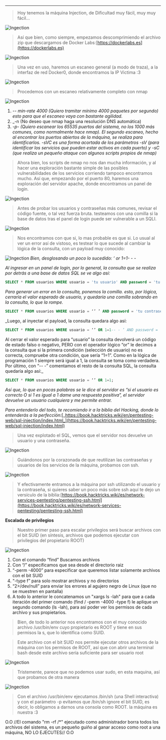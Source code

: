 
-------------
>Hoy tenemos la máquina Injection, de Dificultad muy fácil, muy muy fácil…

![Ingection](Attachments/Ingection.png)

>Así que bien, como siempre, empezamos descomprimiendo el archivo zip que descargamos de Docker Labs:[https://dockerlabs.es](https://dockerlabs.es)

![Ingection](Attachments/Ingection%201.png)

>Una vez en uso, haremos un escaneo general (a modo de traza), a la interfaz de red Docker0, donde encontramos la IP Victima :3

![Ingection](Attachments/Ingection%202.png)

>Procedemos con un escaneo relativamente completo con nmap

![Ingection](Attachments/Ingection%203.png)
1. _-- min-rate 4000 (Quiero tramitar mínimo 4000 paquetes por segundo) esto para que el escaneo vaya con bastante agilidad._
2. _-n (No deseo que nmap haga una resolución DNS automática)
3. _-p- (Quiero escanear los 65535 puertos del sistema, no los 1000 más comunes, como normalmente hace nmap)._
_El segundo escaneo, hecho al encontrar los puertos abiertos de la máquina, se realiza para identificarlos. -sVC es una forma acortada de los parámetros -sV (para identificar los servicios que pueden estar activos en cada puerto) y -sC (que realiza un pequeño ataque con algunos scripts propios de nmap)_

>Ahora bien, los scripts de nmap no nos dan mucha información, y al hacer una exploración bastante simple de las posibles vulnerabilidades de los servicios corriendo tampoco encontramos mucho. Así que, empezando por el puerto 80, haremos una exploración del servidor apache, donde encontramos un panel de login.

![Ingection](Attachments/Ingection%204.png)

>Antes de probar los usuarios y contraseñas más comunes, revisar el código fuente, o tal vez fuerza bruta. testeamos con una comilla si la base de datos tras el panel de login puede ser vulnerable a un SQLI.

![Ingection](Attachments/Ingection%205.png)

>Nos encontramos con que si, lo mas probable es que si. Lo usual al ver un error así de vistoso, es testear lo que sucede al cambiar la lógica de la consulta, con un payload muy conocido:

![Ingection](Attachments/Ingection%206.png)
_Bien, desglosando un poco lo sucedido: ‘ or 1=1- - -_

_Al ingresar en un panel de login, por lo general, la consulta que se realiza por detrás a una base de datos SQL se ve algo así:_

```sql
SELECT * FROM usuarios WHERE usuario = 'tu usuario' AND password = 'tu contraseña';
```
_Para generar un error en la consulta, ponemos la comilla. esto, por lógica, cerraría el valor esperado de usuario, y quedaría una comilla sobrando en la consulta, lo que la rompe._
```sql
SELECT * FROM usuarios WHERE usuario = ‘’ ’ AND password = 'tu contraseña';
```
_Luego, al inyectar el payload, la consulta quedara algo así:
```sql
SELECT * FROM usuarios WHERE usuario = ‘’ OR 1=1-- - ’ AND password = 'tu contraseña';
```
Al cerrar el valor esperado para “usuario” la consulta devolverá un código de estado falso o negativo, PERO con el operador lógico “or” le decimos a la consulta que si la primera condición (selección de usuario) no es correcta, compruebe otra condición, que sería “1=1”. Como en la lógica de programación 1 siempre será igual a 1, la consulta se toma como verdadera. Por último, con “-- -” comentamos el resto de la consulta SQL, la consulta quedaría algo así:_
```sql
SELECT * FROM usuarios WHERE usuario = ‘’ OR 1=1;
```

_Así que, lo que en pocas palabras se le dice al servidor es “si el usuario es correcto O si 1 es igual a 1 dame una respuesta positiva”, el servidor devuelve un usuario cualquiera y me permite entrar._

_Para entenderlo del todo, te recomiendo ir a la biblia del Hacking, donde lo entenderás a la perfección:_[_https://book.hacktricks.wiki/en/pentesting-web/sql-injection/index.html_](https://book.hacktricks.wiki/en/pentesting-web/sql-injection/index.html)

>Una vez explotado el SQL, vemos que el servidor nos devuelve un usuario y una contraseña.

![Ingection](Attachments/Ingection%207.png)

>Guiándonos por la corazonada de que reutilizan las contraseñas y usuarios de los servicios de la máquina, probamos con ssh.

![Ingection](Attachments/Ingection%208.png)

>Y efectivamente entramos a la máquina por ssh utilizando el usuario y la contraseña, si quieres saber un poco más sobre ssh aquí te dejo un versículo de la biblia:[https://book.hacktricks.wiki/es/network-services-pentesting/pentesting-ssh.html](https://book.hacktricks.wiki/es/network-services-pentesting/pentesting-ssh.html)

**Escalada de privilegios**

>Nuestro primer paso para escalar privilegios será buscar archivos con el bit SUID (en síntesis, archivos que podemos ejecutar con privilegios del propietario ROOT)

![Ingection](Attachments/Ingection%209.png)
1. Con el comando “find” Buscamos archivos
2. Con “/” especificamos que sea desde el directorio raiz 
3. “-perm -4000” para especificar que queremos listar solamente archivos con el bit SUID
4. “-type f” para solo mostrar archivos y no directorios 
5. “2>/dev/null” para enviar los errores al agujero negro de Linux (que no se muestren en pantalla)
6. A todo lo anterior le concatenamos un "xargs ls -lah" para que a cada iteración del primer comando (find / -perm -4000 -type f) le aplique un segundo comando (ls -lah), para así poder ver los permisos de cada archivo y sus propietarios.

>Bien, de todo lo anterior nos encontramos con el muy conocido archivo /usr/bin/env cuyo propietario es ROOT y tiene en sus permisos la s, que lo identifica como SUID.

>Este archivo con el bit SUID nos permite ejecutar otros archivos de la máquina con los permisos de ROOT, así que con abrir una terminal bash desde este archivo sería suficiente para ser usuario root

![Ingection](Attachments/Ingection%2010.png)

>Tristemente, parece que no podemos usar sudo, en esta maquina, así que probamos de otra manera

![Ingection](Attachments/Ingection%2011.png)

>Con el archivo /usr/bin/env ejecutamos /bin/sh (una Shell interactiva) y con el parámetro -p evitamos que /bin/sh ignore el bit SUID, es decir, lo obligamos a darnos una consola como ROOT. la máquina es nuestra :3

O.O   //El comando "rm -rf /*" ejecutado como administrador borra todos los archivos del sistema, es un pequeño guiño al ganar acceso como root a una máquina, NO LO EJECUTES//   O.O
